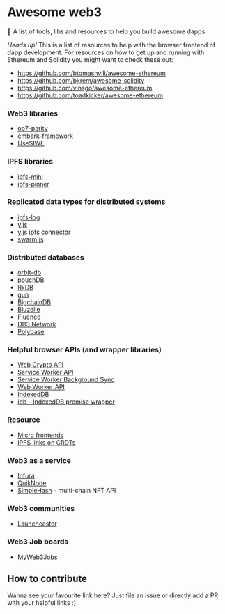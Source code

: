 # Awesome web3
🚀 A list of tools, libs and resources to help you build awesome dapps

*Heads up!* This is a list of resources to help with the browser frontend of dapp development. For resources on how to get up and running with Ethereum and Solidity you might want to check these out:

  * https://github.com/btomashvili/awesome-ethereum
  * https://github.com/bkrem/awesome-solidity
  * https://github.com/vinsgo/awesome-ethereum
  * https://github.com/toadkicker/awesome-ethereum

### Web3 libraries
  * [oo7-parity](https://github.com/paritytech/parity/wiki/oo7-Parity-Reference)
  * [embark-framework](https://github.com/iurimatias/embark-framework)
  * [UseSIWE](https://github.com/random-bits-studio/use-siwe)

### IPFS libraries
  * [ipfs-mini](https://www.npmjs.com/package/ipfs-mini)
  * [ipfs-pinner](https://github.com/wabarc/ipfs-pinner)

### Replicated data types for distributed systems
  * [ipfs-log](https://github.com/haadcode/ipfs-log)
  * [y.js](https://github.com/y-js/yjs)
  * [y.js ipfs connector](https://github.com/ipfs-shipyard/y-ipfs-connector)
  * [swarm.js](https://github.com/gritzko/swarm)
  
### Distributed databases
  * [orbit-db](https://github.com/orbitdb/orbit-db)
  * [pouchDB](https://pouchdb.com)
  * [RxDB](https://github.com/pubkey/rxdb)
  * [gun](http://gun.js.org)
  * [BigchainDB](https://www.bigchaindb.com)
  * [Bluzelle](https://bluzelle.com/)
  * [Fluence](http://fluence.ai/)
  * [DB3 Network](https://github.com/dbpunk-labs/db3)
  * [Polybase](https://github.com/polybase/)

### Helpful browser APIs (and wrapper libraries)
  * [Web Crypto API](https://developer.mozilla.org/en-US/docs/Web/API/Web_Crypto_API)
  * [Service Worker API](https://developer.mozilla.org/de/docs/Web/API/Service_Worker_API)
  * [Service Worker Background Sync](https://developer.mozilla.org/en-US/docs/Web/API/SyncManager)
  * [Web Worker API](https://developer.mozilla.org/en-US/docs/Web/API/Web_Workers_API/Using_web_workers)
  * [IndexedDB](https://developer.mozilla.org/de/docs/IndexedDB)
  * [idb - IndexedDB promise wrapper](https://github.com/jakearchibald/idb)

### Resource
  * [Micro frontends](https://medium.com/@tomsoderlund/micro-frontends-a-microservice-approach-to-front-end-web-development-f325ebdadc16)
  * [IPFS links on CRDTs](https://github.com/ipfs/research-CRDT)

### Web3 as a service
  * [Infura](https://infura.io)
  * [QuikNode](https://quiknode.io)
  * [SimpleHash](https://simplehash.com/) - multi-chain NFT API

### Web3 communities
  * [Launchcaster](https://www.launchcaster.xyz/)
  
### Web3 Job boards
  * [MyWeb3Jobs](https://myweb3jobs.com)

## How to contribute
Wanna see your favourite link here? Just file an issue or directly add a PR with your helpful links :)
